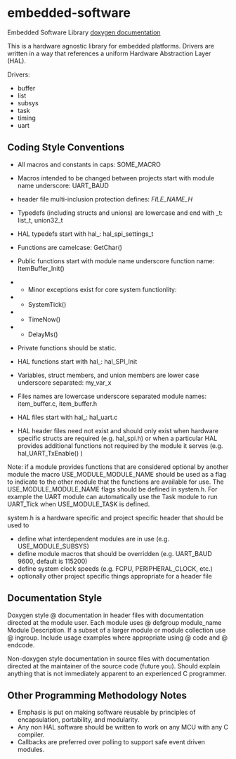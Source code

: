 # embedded-software
Embedded Software Library
[doxygen documentation](https://muhlbaier.github.io/embedded-software/)

This is a hardware agnostic library for embedded platforms.  Drivers are written in a way that references a uniform Hardware Abstraction Layer (HAL).

Drivers:

*  buffer
*  list
*  subsys
*  task
*  timing
*  uart

## Coding Style Conventions ##

* All macros and constants in caps: SOME_MACRO
* Macros intended to be changed between projects start with module name underscore: UART_BAUD
* header file multi-inclusion protection defines: _FILE_NAME_H_

* Typedefs (including structs and unions) are lowercase and end with _t: list_t, union32_t
* HAL typedefs start with hal_: hal_spi_settings_t

* Functions are camelcase: GetChar()
* Public functions start with module name underscore function name: ItemBuffer_Init()
* * Minor exceptions exist for core system functionlity:
* * SystemTick()
* * TimeNow()
* * DelayMs()
* Private functions should be static.
* HAL functions start with hal_: hal_SPI_Init


* Variables, struct members, and union members are lower case underscore separated: my_var_x

* Files names are lowercase underscore separated module names: item_buffer.c, item_buffer.h
* HAL files start with hal_: hal_uart.c
* HAL header files need not exist and should only exist when hardware specific structs are required (e.g. hal_spi.h) or when a particular HAL provides additional functions not required by the module it serves (e.g. hal_UART_TxEnable() )

Note: if a module provides functions that are considered optional by another module the macro USE_MODULE_MODULE_NAME should be used as a flag to indicate to the other module that the functions are available for use. The USE_MODULE_MODULE_NAME flags should be defined in system.h. For example the UART module can automatically use the Task module to run UART_Tick when USE_MODULE_TASK is defined.

system.h is a hardware specific and project specific header that should be used to

* define what interdependent modules are in use (e.g. USE_MODULE_SUBSYS)
* define module macros that should be overridden (e.g. UART_BAUD 9600, default is 115200)
* define system clock speeds (e.g. FCPU, PERIPHERAL_CLOCK, etc.)
* optionally other project specific things appropriate for a header file


## Documentation Style ##

Doxygen style @ documentation in header files with documentation directed at the module user. 
Each module uses @ defgroup module_name Module Description. If a subset of a larger module or module collection use @ ingroup.
Include usage examples where appropriate using @ code and @ endcode.

Non-doxygen style documentation in source files with documentation directed at the maintainer of the source code (future you). Should explain anything that is not immediately apparent to an experienced C programmer.

## Other Programming Methodology Notes ##

* Emphasis is put on making software reusable by principles of encapsulation, portability, and modularity. 
* Any non HAL software should be written to work on any MCU with any C compiler. 
* Callbacks are preferred over polling to support safe event driven modules.
